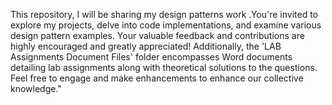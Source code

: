 This repository, I will be sharing  my design patterns work .You're invited to explore my projects, delve into code implementations, and examine various design pattern examples. Your valuable feedback and contributions are highly encouraged and greatly appreciated! Additionally, the 'LAB Assignments Document Files' folder encompasses Word documents detailing lab assignments along with theoretical solutions to the questions. Feel free to engage and make enhancements to enhance our collective knowledge."
